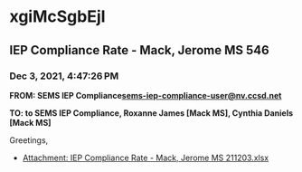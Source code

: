 # xgiMcSgbEjI
## IEP Compliance Rate - Mack, Jerome MS 546
### Dec 3, 2021, 4:47:26 PM
**FROM: SEMS IEP Compliance<sems-iep-compliance-user@nv.ccsd.net>**

**TO: to SEMS IEP Compliance, Roxanne James [Mack MS], Cynthia Daniels [Mack MS]**


Greetings,  





* [Attachment: IEP Compliance Rate - Mack, Jerome MS 211203.xlsx](xgiMcSgbEjI-attachment-1.xlsx)
